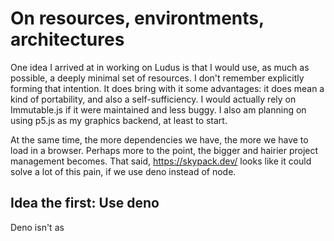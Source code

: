 # On resources, environtments, architectures

One idea I arrived at in working on Ludus is that I would use, as much as possible, a deeply minimal set of resources. I don't remember explicitly forming that intention. It does bring with it some advantages: it does mean a kind of portability, and also a self-sufficiency. I would actually rely on Immutable.js if it were maintained and less buggy. I also am planning on using p5.js as my graphics backend, at least to start.

At the same time, the more dependencies we have, the more we have to load in a browser. Perhaps more to the point, the bigger and hairier project management becomes. That said, https://skypack.dev/ looks like it could solve a lot of this pain, if we use deno instead of node.

## Idea the first: Use deno
Deno isn't as